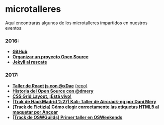 # microtalleres
Aquí encontrarás algunos de los microtalleres impartidos en nuestros eventos

### 2016:
- **[GitHub](2016/github.md)**
- **[Organizar un proyecto Open Source](2016/organizar_un_proyecto_open_source.md)**
- **[Jekyll al rescate](http://ignaciodenuevo.com/speaking/jekyll-al-rescate.html#/)**


### 2017:
- **[Taller de React js con @xDae](http://josemiguel.org/campus-madrid-react-talk/)** [(repo)](https://github.com/xDae/campus-madrid-react-talk)
- **[Historia del Open Source con @dmery](open%20source%20history/)**
- **[CSS Grid Layout, ¡Está vivo!](http://ignaciodenuevo.com/speaking/css-grid-layout#slide=1)**
- **[[Trak de HackMadrid %27] Kali: Taller de Aircrack-ng por Dani Mery](https://github.com/OSWeekends/charlas-y-talleres/blob/master/hackmadrid%20%2527/tallerAircrack.pdf)**
- **[[Track de Fictizia] Cómo elegir correctamente las etiquetas HTML5 al maquetar por Ancoar](http://slides.com/ancoar/eligiendotagshtml5#/)**
- **[[Track de OSWGuilds] Primer taller en OSWeekends](http://slides.com/tebagomez/oswguilds-1#/)**
